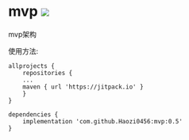 # mvp  [![](https://jitpack.io/v/Haozi0456/mvp.svg)](https://jitpack.io/#Haozi0456/mvp)
mvp架构


使用方法:

    allprojects {
    	repositories {
		...
		maven { url 'https://jitpack.io' }
		}
	}

    dependencies {
        implementation 'com.github.Haozi0456:mvp:0.5'
    }
